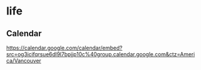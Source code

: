 # life


## Calendar
https://calendar.google.com/calendar/embed?src=og3icifqrsue6dl9l7bpjjp10c%40group.calendar.google.com&ctz=America/Vancouver

